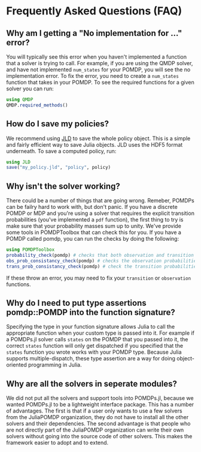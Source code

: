 # Frequently Asked Questions (FAQ)

## Why am I getting a "No implementation for ..." error?

You will typically see this error when you haven't implemented a function that a solver is trying to call.
For example, if you are using the QMDP solver, and have not implemented `num_states` for your POMDP, you will see the no
implementation error. To fix the error, you need to create a `num_states` function that takes in your POMDP. To see the
required functions for a given solver you can run:

```julia
using QMDP
QMDP.required_methods()
```


## How do I save my policies?

We recommend using [JLD](https://github.com/JuliaIO/JLD.jl) to save the whole policy object. This is a simple and
fairly efficient way to save Julia objects. JLD uses the HDF5 format underneath. To save a computed policy, run:

```julia
using JLD
save("my_policy.jld", "policy", policy)
```

## Why isn't the solver working?

There could be a number of things that are going wrong. Remeber, POMDPs can be failry hard to work with, but don't
panic. 
If you have a discrete POMDP or MDP and you're using a solver that requires the explicit transition probabilities
(you've implemented a `pdf` function), the first thing to try is make sure that your probability masses sum up to unity. 
We've provide some tools in POMDPToolbox that can check this for you.
If you have a POMDP called pomdp, you can run the checks by doing the following:

```julia
using POMDPToolbox
probability_check(pomdp) # checks that both observation and transition functions give probs that sum to unity
obs_prob_consistancy_check(pomdp) # checks the observation probabilities
trans_prob_consistancy_check(pomdp) # check the transition probabilities
```

If these throw an error, you may need to fix your `transition` or `observation` functions. 


## Why do I need to put type assertions pomdp::POMDP into the function signature?

Specifying the type in your function signature allows Julia to call the appropriate function when your custom type is
passed into it.
For example if a POMDPs.jl solver calls `states` on the POMDP that you passed into it, the correct `states` function
will only get dispatched if you specified that the `states` function you wrote works with your POMDP type. Because Julia
supports multiple-dispatch, these type assertion are a way for doing object-oriented programming in Julia.


## Why are all the solvers in seperate modules?

We did not put all the solvers and support tools into POMDPs.jl, because we wanted POMDPs.jl to be a lightweight
interface package.
This has a number of advantages. The first is that if a user only wants to use a few solvers from the
JuliaPOMDP organization, they do not have to install all the other solvers and their dependencies.
The second advantage is that people who are not directly part of the JuliaPOMDP organization can write their own solvers
without going into the source code of other solvers. This makes the framework easier to adopt and to extend.




